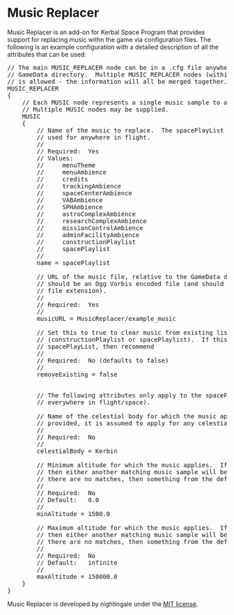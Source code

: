 # Music Replacer

Music Replacer is an add-on for Kerbal Space Program that provides support for replacing music withn the game via configuration files.  The following is an example configuration with a detailed description of all the attributes that can be used:

<pre>
// The main MUSIC_REPLACER node can be in a .cfg file anywhere within the
// GameData directory.  Multiple MUSIC_REPLACER nodes (within multiple files)
// is allowed - the information will all be merged together.
MUSIC_REPLACER
{
    // Each MUSIC node represents a single music sample to add/replace.
    // Multiple MUSIC nodes may be supplied.
    MUSIC
    {
        // Name of the music to replace.  The spacePlayList is the one that is
        // used for anywhere in flight.
        //
        // Required:  Yes
        // Values:
        //     menuTheme
        //     menuAmbience
        //     credits
        //     trackingAmbience
        //     spaceCenterAmbience
        //     VABAmbience
        //     SPHAmbience
        //     astroComplexAmbience
        //     researchComplexAmbience
        //     missionControlAmbience
        //     adminFacilityAmbience
        //     constructionPlaylist
        //     spacePlaylist
        //
        name = spacePlaylist

        // URL of the music file, relative to the GameData directory.  This
        // should be an Ogg Vorbis encoded file (and should not include the 
        // file extension).
        //
        // Required:  Yes
        //
        musicURL = MusicReplacer/example_music

        // Set this to true to clear music from existing lists 
        // (constructionPlaylist or spacePlaylist).  If this is set for
        // spacePlayList, then recommend
        //
        // Required:  No (defaults to false)
        //
        removeExisting = false


        // The following attributes only apply to the spacePlayList (used
        // everywhere in flight/space).

        // Name of the celestial body for which the music applies to.  If not
        // provided, it is assumed to apply for any celestial body.
        //
        // Required:  No
        //
        celestialBody = Kerbin

        // Minimum altitude for which the music applies.  If below this altitude
        // then either another matching music sample will be played or the if 
        // there are no matches, then something from the default list.
        //
        // Required:  No
        // Default:   0.0
        //
        minAltitude = 1500.0

        // Maximum altitude for which the music applies.  If above this altitude
        // then either another matching music sample will be played or the if 
        // there are no matches, then something from the default list.
        //
        // Required:  No
        // Default:   infinite
        //
        maxAltitude = 150000.0
    }
}
</pre>

Music Replacer is developed by nightingale under the [MIT license](https://raw.githubusercontent.com/jrossignol/MusicReplacer/master/LICENSE.txt).
